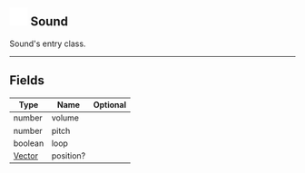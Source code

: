## <img src="../../.gitbook/assets/base.png" width="32" height="32" /> Sound
Sound's entry class.<br>

-----------------
## Fields

| Type   | Name | Optional |
| ------ | ---- | -------: |
| number | volume |  |
| number | pitch |  |
| boolean | loop |  |
| [Vector](../vector/README.md) | position? |  |
